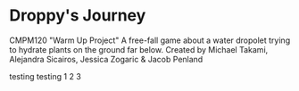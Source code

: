 # Droppy's Journey
CMPM120 "Warm Up Project"
A free-fall game about a water dropolet trying to hydrate plants on the ground far below.
Created by Michael Takami, Alejandra Sicairos, Jessica Zogaric & Jacob Penland

testing testing 1 2 3